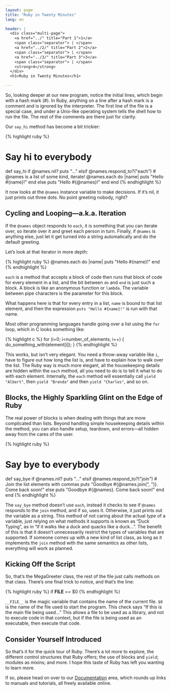 ```yaml
---
layout: page
title: "Ruby in Twenty Minutes"
lang: en

header: |
  <div class="multi-page">
    <a href="../" title="Part 1">1</a>
    <span class="separator"> | </span>
    <a href="../2/" title="Part 2">2</a>
    <span class="separator"> | </span>
    <a href="../3/" title="Part 3">3</a>
    <span class="separator"> | </span>
    <strong>4</strong>
  </div>
  <h1>Ruby in Twenty Minutes</h1>

---
```


So, looking deeper at our new program, notice the initial lines, which
begin with a hash mark (#). In Ruby, anything on a line after a hash
mark is a comment and is ignored by the interpreter. The first line of
the file is a special case, and under a Unix-like operating system tells
the shell how to run the file. The rest of the comments are there just
for clarity.

Our `say_hi` method has become a bit trickier:

{% highlight ruby %}
# Say hi to everybody
def say_hi
  if @names.nil?
    puts "..."
  elsif @names.respond_to?("each")
    # @names is a list of some kind, iterate!
    @names.each do |name|
      puts "Hello #{name}!"
    end
  else
    puts "Hello #{@names}!"
  end
end
{% endhighlight %}

It now looks at the `@names` instance variable to make decisions. If
it’s nil, it just prints out three dots. No point greeting nobody,
right?

## Cycling and Looping—a.k.a. Iteration

If the `@names` object responds to `each`, it is something that you can
iterate over, so iterate over it and greet each person in turn. Finally,
if `@names` is anything else, just let it get turned into a string
automatically and do the default greeting.

Let’s look at that iterator in more depth:

{% highlight ruby %}
@names.each do |name|
  puts "Hello #{name}!"
end
{% endhighlight %}

`each` is a method that accepts a block of code then runs that block of
code for every element in a list, and the bit between `do` and `end` is
just such a block. A block is like an anonymous function or `lambda`.
The variable between pipe characters is the parameter for this block.

What happens here is that for every entry in a list, `name` is bound to
that list element, and then the expression `puts "Hello #{name}!"` is
run with that name.

Most other programming languages handle going over a list using the
`for` loop, which in C looks something like:

{% highlight c %}
for (i=0; i<number_of_elements; i++)
{
  do_something_with(element[i]);
}
{% endhighlight %}

This works, but isn’t very elegant. You need a throw-away variable like
`i`, have to figure out how long the list is, and have to explain how to
walk over the list. The Ruby way is much more elegant, all the
housekeeping details are hidden within the `each` method, all you need
to do is to tell it what to do with each element. Internally, the `each`
method will essentially call `yield "Albert"`, then `yield "Brenda"` and
then `yield "Charles"`, and so on.

## Blocks, the Highly Sparkling Glint on the Edge of Ruby

The real power of blocks is when dealing with things that are more
complicated than lists. Beyond handling simple housekeeping details
within the method, you can also handle setup, teardown, and errors—all
hidden away from the cares of the user.

{% highlight ruby %}
# Say bye to everybody
def say_bye
  if @names.nil?
    puts "..."
  elsif @names.respond_to?("join")
    # Join the list elements with commas
    puts "Goodbye #{@names.join(", ")}.  Come back soon!"
  else
    puts "Goodbye #{@names}.  Come back soon!"
  end
end
{% endhighlight %}

The `say_bye` method doesn’t use `each`, instead it checks to see if
`@names` responds to the `join` method, and if so, uses it. Otherwise,
it just prints out the variable as a string. This method of not caring
about the actual *type* of a variable, just relying on what methods it
supports is known as “Duck Typing”, as in “if it walks like a duck and
quacks like a duck…”. The benefit of this is that it doesn’t
unnecessarily restrict the types of variables that are supported. If
someone comes up with a new kind of list class, as long as it implements
the `join` method with the same semantics as other lists, everything
will work as planned.

## Kicking Off the Script

So, that’s the MegaGreeter class, the rest of the file just calls
methods on that class. There’s one final trick to notice, and that’s the
line:

{% highlight ruby %}
if __FILE__ == $0
{% endhighlight %}

`__FILE__` is the magic variable that contains the name of the current
file. `$0` is the name of the file used to start the program. This check
says “If this is the main file being used…” This allows a file to be
used as a library, and not to execute code in that context, but if the
file is being used as an executable, then execute that code.

## Consider Yourself Introduced

So that’s it for the quick tour of Ruby. There’s a lot more to explore,
the different control structures that Ruby offers; the use of blocks and
`yield`; modules as mixins; and more. I hope this taste of Ruby has left
you wanting to learn more.

If so, please head on over to our [Documentation](/en/documentation/)
area, which rounds up links to manuals and tutorials, all freely
available online.
